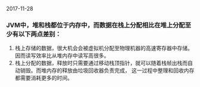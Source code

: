 2017-11-28

### JVM中，堆和栈都位于内存中，而数据在栈上分配相比在堆上分配至少有以下两点差别：
1. 栈上存储的数据，很大机会会被虚拟机分配至物理机器的高速寄存器中存储。因而读写效率比从堆内存中读写高很多。
2. 栈上分配的数据，释放时只需要通过移动栈顶指针，就可以随着栈帧出栈而自动销毁。而堆内存的释放由垃圾回收器负责完成，
		这一过程中整理和回收内存都需要消耗更多的时间。
